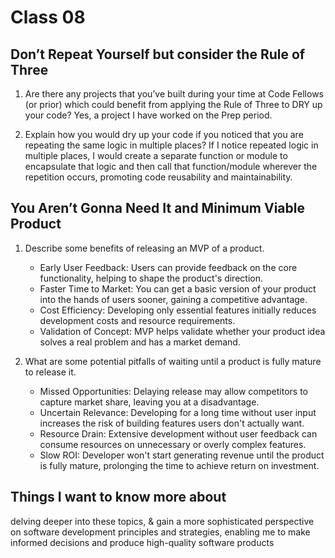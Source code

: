 # Class 08

## Don’t Repeat Yourself but consider the Rule of Three

   1. Are there any projects that you’ve built during your time at Code Fellows (or prior) which could benefit
      from applying the Rule of Three to DRY up your code?
      Yes, a project I have worked on the Prep period. 

   2. Explain how you would dry up your code if you noticed that you are repeating the same logic in multiple places?
      If I notice repeated logic in multiple places, I would create a separate function or module to encapsulate that 
      logic and then call that function/module wherever the repetition occurs, promoting code reusability and maintainability.


## You Aren’t Gonna Need It and Minimum Viable Product

   1. Describe some benefits of releasing an MVP of a product.
      - Early User Feedback: Users can provide feedback on the core functionality, helping to shape the product's direction.
      - Faster Time to Market: You can get a basic version of your product into the hands of users sooner, gaining a competitive advantage.
      - Cost Efficiency: Developing only essential features initially reduces development costs and resource requirements.
      - Validation of Concept: MVP helps validate whether your product idea solves a real problem and has a market demand.


   2. What are some potential pitfalls of waiting until a product is fully mature to release it.

      - Missed Opportunities: Delaying release may allow competitors to capture market share, leaving you at a disadvantage.
      - Uncertain Relevance: Developing for a long time without user input increases the risk of building features users don't actually want.
      - Resource Drain: Extensive development without user feedback can consume resources on unnecessary or overly complex features.
      - Slow ROI: Developer won't start generating revenue until the product is fully mature, prolonging the time to achieve return on investment.

## Things I want to know more about

delving deeper into these topics, & gain a more sophisticated perspective on software development principles and strategies, enabling
me to make informed decisions and produce high-quality software products